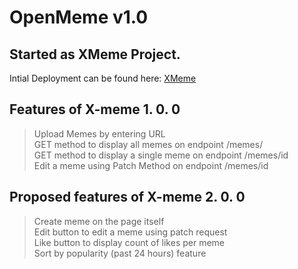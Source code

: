 # OpenMeme v1.0
## Started as XMeme Project.
Intial Deployment can be found here: [XMeme](https://memextream.netlify.app/)

## Features of X-meme 1. 0. 0
> Upload Memes by entering URL <br>
> GET method to display all memes on endpoint /memes/  <br>
> GET method to display a single meme on endpoint /memes/id  <br>
> Edit a meme using Patch Method on endpoint /memes/id  <br>

## Proposed features of X-meme 2. 0. 0
> Create meme on the page itself  <br>
> Edit button to edit a meme using patch request  <br>
> Like button to display count of likes per meme  <br>
> Sort by popularity (past 24 hours) feature 
